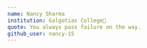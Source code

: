 ```yaml
---
name: Nancy Sharma
institution: Galgotias College🚩
quote: You always pass failure on the way.
github_user: nancy-15
---
```

